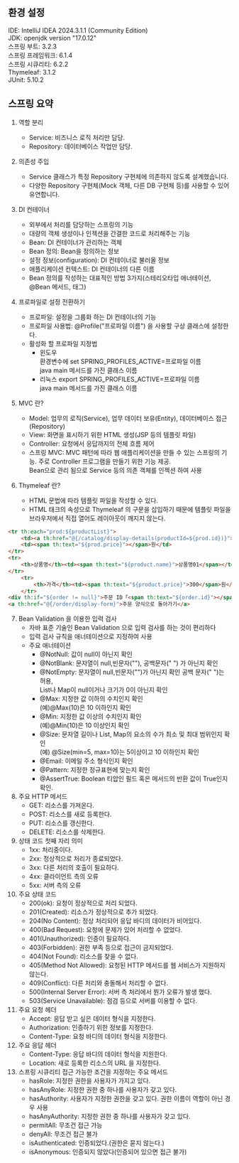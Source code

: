 ## 환경 설정
IDE: IntelliJ IDEA 2024.3.1.1 (Community Edition)  
JDK: openjdk version "17.0.12"  
스프링 부트: 3.2.3  
스프링 프레임워크: 6.1.4  
스프링 시큐리티: 6.2.2  
Thymeleaf: 3.1.2  
JUnit: 5.10.2  

## 스프링 요약
1. 역할 분리
   - Service: 비즈니스 로직 처리만 담당.
   - Repository: 데이터베이스 작업만 담당.
2. 의존성 주입  
   - Service 클래스가 특정 Repository 구현체에 의존하지 않도록 설계했습니다.
   - 다양한 Repository 구현체(Mock 객체, 다른 DB 구현체 등)를 사용할 수 있어 유연합니다.
3. DI 컨테이너
   - 외부에서 처리를 담당하는 스프링의 기능
   - 대량의 객체 생성이나 인젝션을 간결한 코드로 처리해주는 기능
   - Bean: DI 컨테이너가 관리하는 객체
   - Bean 정의: Bean을 정의하는 정보
   - 설정 정보(configuration): DI 컨테이너로 불러올 정보
   - 애플리케이션 컨텍스트: DI 컨테이너의 다른 이름
   - Bean 정의를 작성하는 대표적인 방법 3가지(스테리오타입 애너테이션, @Bean 메서드, <bean>태그)
4. 프로파일로 설정 전환하기
   - 프로파일: 설정을 그룹화 하는 DI 컨테이너의 기능
   - 프로파일 사용법: @Profile("프로파일 이름") 을 사용할 구상 클래스에 설정한다.
   - 활성화 할 프로파일 지정법
     - 윈도우  
     환경변수에 set SPRING_PROFILES_ACTIVE=프로파일 이름  
     java main 메서드를 가진 클래스 이름  
     - 리눅스
     export SPRING_PROFILES_ACTIVE=프로파일 이름  
     java main 메서드를 가진 클래스 이름
5. MVC 란?
   - Model: 업무의 로직(Service), 업무 데이터 보유(Entity), 데이터베이스 접근(Repository) 
   - View: 화면을 표시하기 위한 HTML 생성(JSP 등의 템플릿 파일)
   - Controller: 요청에서 응답까지의 전체 흐름 제어
   - 스프링 MVC: MVC 패턴에 따라 웹 애플리케이션을 만들 수 있는 스프링의 기능.
                주로 Controller 프로그램을 만들기 위한 기능 제공.  
                Bean으로 관리 됨으로 Service 등의 의존 객체를 인젝션 하여 사용
    
6. Thymeleaf 란?
   - HTML 문법에 따라 템플릿 파일을 작성할 수 있다.
   - HTML 태크의 속성으로 Thymeleaf 의 구문을 삽입하기 때문에 템플릿 파일을 브라우저에서 직접 열어도 레이아웃이 깨지지 않는다.
```html
<tr th:each="prod:${productList}">
    <td><a th:href="@{/catalog/display-details(productId=${prod.id})}"></td>
    <td><span th:text="${prod.price}"></span>원</td>
</tr>
<tr>
    <th>상품명</th><td><span th:text="${product.name}">상품명01</span></td>
</tr>
    <tr>
        <th>가격</th><td><span th:text="${product.price}">300</span>원</td>
    </tr>
<div th:if="${order != null}">주문 ID「<span th:text="${order.id}"></span>」</div>
<a th:href="@{/order/display-form}">주문 양식으로 돌아가기</a>
```
7. Bean Validation 을 이용한 입력 검사
    - 자바 표준 기술인 Bean Validation 으로 입력 검사를 하는 것이 편리하다
    - 입력 검사 규칙을 애너테이션으로 지정하여 사용
    - 주요 애너테이션
      - @NotNull: 값이 null이 아닌지 확인
      - @NotBlank: 문자열이 null,빈문자(""), 공백문자(" ") 가 아닌지 확인
      - @NotEmpty: 문자열이 null,빈문자("")가 아닌지 확인 공백 문자(" ")는 허용,  
                   List나 Map이 null이거나 크기가 0이 아닌지 확인
      - @Max: 지정한 값 이하의 수치인지 확인  
              (예)@Max(10)은 10 이하인지 확인
      - @Min: 지정한 값 이상의 수치인지 확인   
              (예)@Min(10)은 10 이상인지 확인
      - @Size: 문자열 길이나 List, Map의 요소의 수가 최소 및 최대 범위인지 확인   
              (예) @Size(min=5, max=10)는 5이상이고 10 이하인지 확인
      - @Email: 이메일 주소 형식인지 확인
      - @Pattern: 지정한 정규표현에 맞는지 확인
      - @AssertTrue: Boolean 티압인 필드 혹은 메서드의 반환 값이 True인지 확인. 
8. 주요 HTTP 메서드
    - GET: 리소스를 가져온다.
    - POST: 리소스를 새로 등록한다.
    - PUT: 리소스를 갱신한다.
    - DELETE: 리소스를 삭제한다.
9. 상태 코드 첫째 자리 의미
    - 1xx: 처리중이다.
    - 2xx: 정상적으로 처리가 종료되었다.
    - 3xx: 다른 처리의 호출이 필요하다.
    - 4xx: 클라이언트 측의 오류
    - 5xx: 서버 측의 오류
10. 주요 상태 코드
    - 200(ok): 요청이 정상적으로 처리 되었다.
    - 201(Created): 리소스가 정상적으로 추가 되었다.
    - 204(No Content): 정상 처리되어 응답 바디의 데이터가 비어있다.
    - 400(Bad Request): 요청에 문제가 있어 처리할 수 없었다.
    - 401(Unauthorized): 인증이 필요하다.
    - 403(Forbidden): 권한 부족 등으로 접근이 금지되었다.
    - 404(Not Found): 리소스를 찾을 수 없다.
    - 405(Method Not Allowed): 요청된 HTTP 메서드를 웹 서비스가 지원하지 않는다.
    - 409(Conflict): 다른 처리와 충돌해서 처리할 수 없다.
    - 500(Internal Server Error): 서버 측 처리에서 뭔가 오류가 발생 했다.
    - 503(Service Unavailable): 점검 등으로 서버를 이용할 수 없다.
11. 주요 요청 헤더
    - Accept: 응답 받고 싶은 데이터 형식을 지정한다.
    - Authorization: 인증하기 위한 정보를 지정한다.
    - Content-Type: 요청 바디의 데이터 형식을 지정한다.
12. 주요 응답 헤더
    - Content-Type: 응답 바디의 데이터 형식을 지원한다.
    - Location: 새로 등록한 리소스의 URL 을 지정한다.
13. 스프링 시큐리티 접근 가능한 조건을 지정하는 주요 메서드
    - hasRole: 지정한 권한을 사용자가 가지고 있다.
    - hasAnyRole: 지정한 권한 중 하나를 사용자가 갖고 있다.
    - hasAuthority: 사용자가 지정한 권한을 갖고 있다. 권한 이름이 역할이 아닌 경우 사용
    - hasAnyAuthority: 지정한 권한 중 하나를 사용자가 갖고 있다.
    - permitAll: 무조건 접근 가능
    - denyAll: 무조건 접근 불가
    - isAuthenticated: 인증되었다.(권한은 묻지 않는다.)
    - isAnonymous: 인증되지 않았다(인증되어 있으면 접근 불가)
   